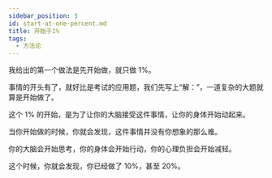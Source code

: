 ```yaml
---
sidebar_position: 3
id: start-at-one-percent.md
title: 开始于1%
tags:
  - 方法论
---
```


我给出的第一个做法是先开始做，就只做 1%。

事情的开头有了，就好比是考试的应用题，我们先写上“解：”，一道复杂的大题就算是开始做了。

这个 1% 的开始，是为了让你的大脑接受这件事情，让你的身体开始动起来。

当你开始做的时候，你就会发现，这件事情并没有你想象的那么难。

你的大脑会开始思考，你的身体会开始行动，你的心理负担会开始减轻。

这个时候，你就会发现，你已经做了 10%，甚至 20%。




